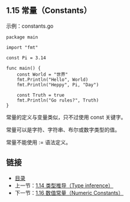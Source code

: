 ## 1.15 常量（Constants）

示例：constants.go

	package main

	import "fmt"

	const Pi = 3.14

	func main() {
		const World = "世界"
		fmt.Println("Hello", World)
		fmt.Println("Heppy", Pi, "Day")

		const Truth = true
		fmt.Println("Go rules?", Truth)
	}

常量的定义与变量类似，只不过使用 const 关键字。

常量可以是字符、字符串、布尔或数字类型的值。

常量不能使用 := 语法定义。

## 链接
* [目录](https://github.com/gnefiy/go-tour-zh/blob/master/README.md)
* 上一节：[1.14 类型推导（Type inference）](https://github.com/gnefiy/go-tour-zh/blob/master/tour/basics/01.14.md)
* 下一节：[1.16 数值常量（Numeric Constants）](https://github.com/gnefiy/go-tour-zh/blob/master/tour/basics/01.16.md)

